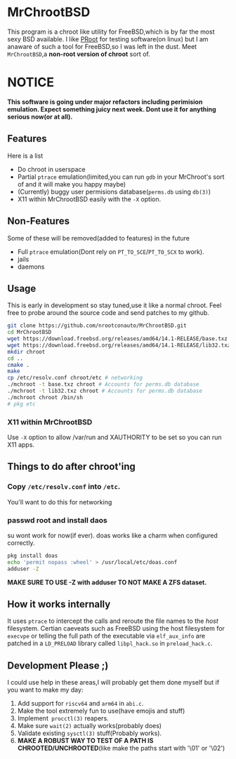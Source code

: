 # MrChrootBSD
  This program is a chroot like utility for FreeBSD,which is by far the most sexy BSD available. I like [PRoot](https://proot-me.github.io/) for testing software(on linux) but I am anaware of such a tool for FreeBSD,so I was left in the dust. Meet `MrChrootBSD`,a **non-root version of chroot** sort of.

# NOTICE

  **This software is going under major refactors including perimision emulation. Expect something juicy next week. Dont use it for anything serious now(or at all).**


## Features
  Here is a list
- Do chroot in userspace
- Partial `ptrace` emulation(limited,you can run `gdb` in your MrChroot's sort of and it will make you happy maybe)
- (Currently) buggy user permisions database(`perms.db` using `db(3)`)
- X11 within MrChrootBSD easily with the `-X` option.

## Non-Features
  Some of these will be removed(added to features) in the future
- Full `ptrace` emulation(Dont rely on `PT_TO_SCE`/`PT_TO_SCX` to work).
- jails
- daemons

## Usage
This is early in development so stay tuned,use it like a normal chroot. Feel free to probe around the source code and send patches to my github.

```sh
git clone https://github.com/nrootconauto/MrChrootBSD.git
cd MrChrootBSD
wget https://download.freebsd.org/releases/amd64/14.1-RELEASE/base.txz
wget https://download.freebsd.org/releases/amd64/14.1-RELEASE/lib32.txz #Needed for gdb for some reason
mkdir chroot
cd ..
cmake .
make
cp /etc/resolv.conf chroot/etc # networking
./mchroot -t base.txz chroot # Accounts for perms.db database
./mchroot -t lib32.txz chroot # Accounts for perms.db database
./mchroot chroot /bin/sh
# pkg etc
``` 

### X11 within MrChrootBSD

  Use `-X` option to allow /var/run and XAUTHORITY to be set so you can run X11 apps.

## Things to do after chroot'ing
### Copy `/etc/resolv.conf` into `/etc`.
  You'll want to do this for networking
### passwd root and install daos
  su wont work for now(if ever). doas works like a charm when configured correctly.
  ```sh
  pkg install doas
  echo 'permit nopass :wheel' > /usr/local/etc/doas.conf
  adduser -Z
  ```
  **MAKE SURE TO USE -Z with adduser TO NOT MAKE A ZFS dataset.**
## How it works internally

  It uses `ptrace` to intercept the calls and reroute the file names to the *host* filesystem. Certian caeveats such as FreeBSD using the host filesystem for `execvpe` or telling the full path of the executable via `elf_aux_info`  are patched in a `LD_PRELOAD` library called `libpl_hack.so` in `preload_hack.c`.

## Development Please ;)
I could use help in these areas,I will probably get them done myself but if you want to make my day:

 1. Add support for `riscv64` and `arm64` in `abi.c`.
 2. Make the tool extremely fun to use(have emojis and stuff)
 3. Implement` procctl(3)` reapers.
 4. Make sure `wait(2)` actually works(probably does)
 5. Validate existing `sysctl(3)` stuff(Probably works).
 6. **MAKE A ROBUST WAY TO TEST OF A PATH IS CHROOTED/UNCHROOTED**(like make the paths start with '\01' or '\02')
